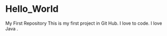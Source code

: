 # Hello_World
My First Repository
This is my first project in Git Hub. I love to code.
I love Java .
